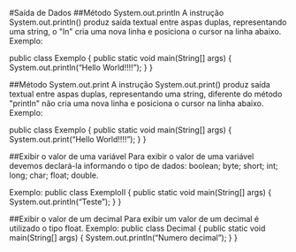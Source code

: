 #Saída de Dados
##Método System.out.println
A instrução System.out.println() produz saída textual entre aspas duplas, representando uma string, o "ln" cria uma nova linha e posiciona o cursor na linha abaixo.
Exemplo:

public class Exemplo {
	public static void main(String[] args) {
               System.out.println(“Hello World!!!!”);
         }
}

##Método System.out.print
A instrução System.out.print() produz saída textual entre aspas duplas, representando uma string, diferente do método "println" não cria uma nova linha e posiciona o cursor na linha abaixo.
Exemplo:

public class Exemplo {
	public static void main(String[] args) {
               System.out.print(“Hello World!!!!”);
         }
}

##Exibir o valor de uma variável
Para exibir o valor de uma variável devemos declará-la informando o tipo de dados:
boolean;
byte;
short;
int;
long;
char;
float;
double.

Exemplo:
public class ExemploII {
	public static void main(String[] args) {
               System.out.println(“Teste”);
         }
}


##Exibir o valor de um decimal
Para exibir um valor de um decimal é utilizado o tipo float.
Exemplo:
public class Decimal {
	public static void main(String[] args) {
               System.out.println(“Numero decimal”);
         }
}
